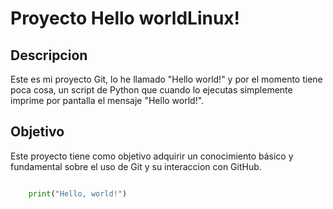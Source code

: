 # Proyecto Hello worldLinux!
## Descripcion
Este es mi proyecto Git, lo he llamado "Hello world!" y por el
momento tiene poca cosa, un script de Python que cuando lo ejecutas
simplemente imprime por pantalla el mensaje "Hello world!".
## Objetivo
Este proyecto tiene como objetivo adquirir un conocimiento básico y
fundamental sobre el uso de Git y su interaccion con GitHub.

```python

    print("Hello, world!")

